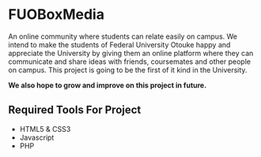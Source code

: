 # FUOBoxMedia
An online community where students can relate easily on campus.
We intend to make the students of Federal University Otouke happy and appreciate the University by giving them an online platform where they can communicate and share ideas with friends, coursemates and other people on campus. This project is going to be the first of it kind in the University.

__We also hope to grow and improve on this project in future.__


## Required Tools For Project
* HTML5 & CSS3
* Javascript
* PHP


